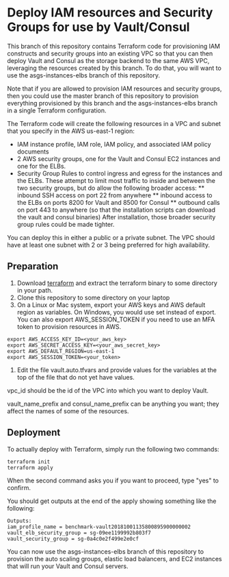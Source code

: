 # Deploy IAM resources and Security Groups for use by Vault/Consul

This branch of this repository contains Terraform code for provisioning IAM constructs and security groups into an existing VPC so that you can then deploy Vault and Consul as the storage backend to the same AWS VPC, leveraging the resources created by this branch. To do that, you will want to use the asgs-instances-elbs branch of this repository.

Note that if you are allowed to provision IAM resources and security groups, then you could use the master branch of this repository to provision everything provisioned by this branch and the asgs-instances-elbs branch in a single Terraform configuration.

The Terraform code will create the following resources in a VPC and subnet that you specify in the AWS us-east-1 region:
* IAM instance profile, IAM role, IAM policy, and associated IAM policy documents
* 2 AWS security groups, one for the Vault and Consul EC2 instances and one for the ELBs.
* Security Group Rules to control ingress and egress for the instances and the ELBs. These attempt to limit most traffic to inside and between the two security groups, but do allow the following broader access:
** inbound SSH access on port 22 from anywhere
** inbound access to the ELBs on ports 8200 for Vault and 8500 for Consul
** outbound calls on port 443 to anywhere (so that the installation scripts can download the vault and consul binaries)
After installation, those broader security group rules could be made tighter.

You can deploy this in either a public or a private subnet. The VPC should have at least one subnet with 2 or 3 being preferred for high availability.

## Preparation
1. Download [terraform](https://www.terraform.io/downloads.html) and extract the terraform binary to some directory in your path.
1. Clone this repository to some directory on your laptop
1. On a Linux or Mac system, export your AWS keys and AWS default region as variables. On Windows, you would use set instead of export. You can also export AWS_SESSION_TOKEN if you need to use an MFA token to provision resources in AWS.

```
export AWS_ACCESS_KEY_ID=<your_aws_key>
export AWS_SECRET_ACCESS_KEY=<your_aws_secret_key>
export AWS_DEFAULT_REGION=us-east-1
export AWS_SESSION_TOKEN=<your_token>
```
1. Edit the file vault.auto.tfvars and provide values for the variables at the top of the file that do not yet have values.

vpc_id should be the id of the VPC into which you want to deploy Vault.

vault_name_prefix and consul_name_prefix can be anything you want; they affect the names of some of the resources.

## Deployment
To actually deploy with Terraform, simply run the following two commands:

```
terraform init
terraform apply
```
When the second command asks you if you want to proceed, type "yes" to confirm.

You should get outputs at the end of the apply showing something like the following:
```
Outputs:
iam_profile_name = benchmark-vault20181001135800895900000002
vault_elb_security_group = sg-09ee1199992b803f7
vault_security_group = sg-0a4c0e2f499e2e0cf
```

You can now use the asgs-instances-elbs branch of this repository to provision the auto scaling groups, elastic load balancers, and EC2 instances that will run your Vault and Consul servers.
